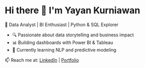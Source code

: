 # Hi there 👋 I'm Yayan Kurniawan

🎯 Data Analyst | BI Enthusiast | Python & SQL Explorer

- 🔍 Passionate about data storytelling and business impact
- 📊 Building dashboards with Power BI & Tableau
- 🧠 Currently learning NLP and predictive modeling

📫 Reach me at: [LinkedIn](https://linkedin.com/in/yayan-kurniawan) | [Portfolio](https://github.com/yayan-kurniawan)

